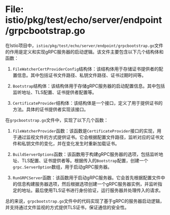 # File: istio/pkg/test/echo/server/endpoint/grpcbootstrap.go

在Istio项目中，`istio/pkg/test/echo/server/endpoint/grpcbootstrap.go`文件的作用是定义和实现gRPC服务器的启动逻辑。该文件主要包含以下几个结构体和函数：

1. `FileWatcherCertProviderConfig`结构体：该结构体用于存储证书提供者的配置信息。其中包括证书文件路径、私钥文件路径、证书过期时间等。

2. `Bootstrap`结构体：该结构体用于存储gRPC服务器的启动配置信息。其中包括监听地址、TLS配置、证书提供者配置等。

3. `CertificateProvider`结构体：该结构体是一个接口，定义了用于提供证书的方法。具体的证书提供者实现该接口。

在`grpcbootstrap.go`文件中，实现了以下几个函数：

1. `FileWatcherProvider`函数：该函数是`CertificateProvider`接口的实现，用于通过监视文件的方式提供证书。它会根据配置文件路径，监听对应的证书文件和私钥文件的变化，并在变化发生时重新加载证书。

2. `BuildServerOptions`函数：该函数用于构建gRPC服务器的选项，包括监听地址、TLS配置、证书提供者等。根据传入的`Bootstrap`配置，创建一个`grpc.ServerOption`数组，用于启动gRPC服务器。

3. `RunGRPCServer`函数：该函数用于启动gRPC服务器。它会首先根据配置文件中的信息构建服务器选项，然后根据选项创建一个gRPC服务器实例，并监听指定的地址。最后使用TLS证书进行身份验证，运行服务器并处理传入的请求。

总的来说，`grpcbootstrap.go`文件中的代码实现了基于gRPC的服务器启动逻辑，并支持通过文件监视的方式提供TLS证书，保证通信的安全性。

